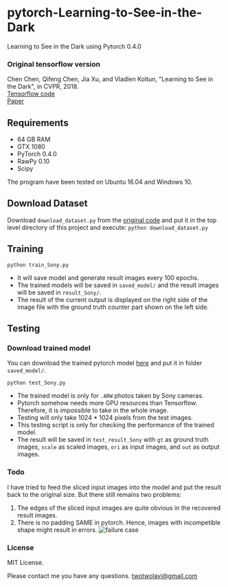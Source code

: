 # pytorch-Learning-to-See-in-the-Dark
Learning to See in the Dark using Pytorch 0.4.0

### Original tensorflow version
Chen Chen, Qifeng Chen, Jia Xu, and Vladlen Koltun, "Learning to See in the Dark", in CVPR, 2018. <br/>
[Tensorflow code](https://github.com/cchen156/Learning-to-See-in-the-Dark) <br/>
[Paper](http://cchen156.web.engr.illinois.edu/paper/18CVPR_SID.pdf)


## Requirements
- 64 GB RAM
- GTX 1080
- PyTorch 0.4.0
- RawPy 0.10
- Scipy

The program have been tested on Ubuntu 16.04 and Windows 10.

## Download Dataset
Download `download_dataset.py` from the [original code](https://github.com/cchen156/Learning-to-See-in-the-Dark) and put it in the top level directory of this project and execute:
`python download_dataset.py`

## Training
`python train_Sony.py`
- It will save model and generate result images every 100 epochs.
- The trained models will be saved in `saved_model/` and the result images will be saved in `result_Sony/`.
- The result of the current output is displayed on the right side of the image file with the ground truth counter part shown on the left side.

## Testing
### Download trained model
You can download the trained pytorch model [here](https://drive.google.com/file/d/1qVYtDEObRAox8SDH4Tbqs2s117v7tFWG/view?usp=sharing) and put it in folder `saved_model/`. <br/>

`python test_Sony.py`

- The trained model is only for `.ARW` photos taken by Sony cameras.
- Pytorch somehow needs more GPU resources than Tensorflow. Therefore, it is impossible to take in the whole image.
- Testing will only take 1024 * 1024 pixels from the test images.
- This testing script is only for checking the performance of the trained model.
- The result will be saved in `test_result_Sony` with `gt` as ground truth images, `scale` as scaled images, `ori` as input images, and `out` as output images.

### Todo
I have tried to feed the sliced input images into the model and put the result back to the original size. But there still remains two problems:
1. The edges of the sliced input images are quite obvious in the recovered result images.
2. There is no padding SAME in pytorch. Hence, images with incompetible shape might result in errors.
![failure case](./figure/report_fig2.png)

### License
MIT License.

Please contact me you have any questions. [twotwolavi@gmail.com](twotwolavi@gmail.com)
